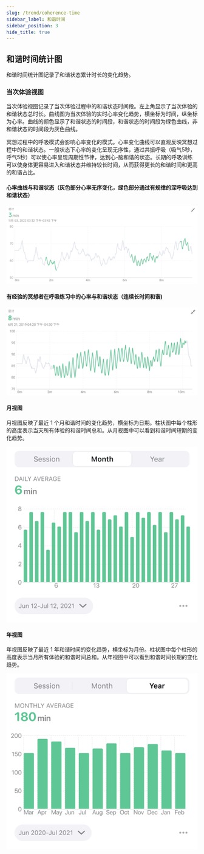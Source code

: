 ```yaml
---
slug: /trend/coherence-time
sidebar_label: 和谐时间
sidebar_position: 3
hide_title: true
---
```


## 和谐时间统计图
和谐时间统计图记录了和谐状态累计时长的变化趋势。

### 当次体验视图

当次体验视图记录了当次体验过程中的和谐状态时间段。左上角显示了当次体验的和谐状态总时长。曲线图为当次体验的实时心率变化趋势，横坐标为时间，纵坐标为心率。曲线的颜色显示了和谐状态的时间段，和谐状态的时间段为绿色曲线，非和谐状态的时间段为灰色曲线。

冥想过程中的呼吸模式会影响心率变化的模式。心率变化曲线可以直观反映冥想过程中的和谐状态。一般状态下心率的变化呈现无序性，通过共振呼吸（吸气5秒，呼气5秒）可以使心率呈现周期性节律，达到心-脑和谐的状态。长期的呼吸训练可以使身体更容易进入和谐状态并维持较长时间，从而获得更长的和谐时间和更高的和谐占比。

#### 心率曲线与和谐状态（灰色部分心率无序变化，绿色部分通过有规律的深呼吸达到和谐状态）
![心率曲线与和谐状态（灰色部分心率无序变化，绿色部分通过有规律的深呼吸达到和谐状态）](Image3/32.png)

#### 有经验的冥想者在呼吸练习中的心率与和谐状态（连续长时间和谐)
![graph](Image3/20221110-173714.jpg)


#### 月视图

月视图反映了最近 1 个月和谐时间的变化趋势，横坐标为日期。柱状图中每个柱形的高度表示当天所有体验的和谐时间总和。从月视图中可以看到和谐时间短期的变化趋势。

![图](Image3/Coherence-m.png)

#### 年视图

年视图反映了最近 1 年和谐时间的变化趋势，横坐标为月份。柱状图中每个柱形的高度表示当月所有体验的和谐时间总和。从年视图中可以看到和谐时间长期的变化趋势。

![图](Image3/Coherence-y.png)
